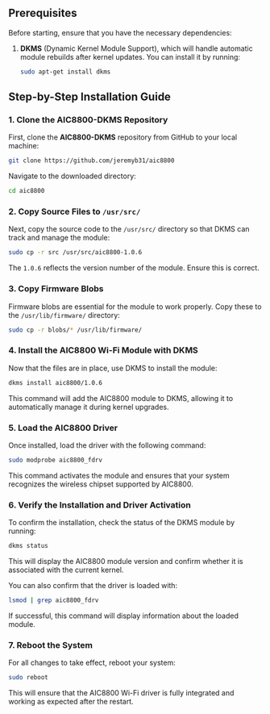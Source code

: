 ## Prerequisites

Before starting, ensure that you have the necessary dependencies:

1. **DKMS** (Dynamic Kernel Module Support), which will handle automatic module rebuilds after kernel updates. You can install it by running:

   ```bash
   sudo apt-get install dkms
   ```

## Step-by-Step Installation Guide

### 1. Clone the AIC8800-DKMS Repository

First, clone the **AIC8800-DKMS** repository from GitHub to your local machine:

```bash
git clone https://github.com/jeremyb31/aic8800
```

Navigate to the downloaded directory:

```bash
cd aic8800
```

### 2. Copy Source Files to `/usr/src/`

Next, copy the source code to the `/usr/src/` directory so that DKMS can track and manage the module:

```bash
sudo cp -r src /usr/src/aic8800-1.0.6
```

The `1.0.6` reflects the version number of the module. Ensure this is correct.

### 3. Copy Firmware Blobs

Firmware blobs are essential for the module to work properly. Copy these to the `/usr/lib/firmware/` directory:

```bash
sudo cp -r blobs/* /usr/lib/firmware/
```

### 4. Install the AIC8800 Wi-Fi Module with DKMS

Now that the files are in place, use DKMS to install the module:

```bash
dkms install aic8800/1.0.6
```

This command will add the AIC8800 module to DKMS, allowing it to automatically manage it during kernel upgrades.

### 5. Load the AIC8800 Driver

Once installed, load the driver with the following command:

```bash
sudo modprobe aic8800_fdrv
```

This command activates the module and ensures that your system recognizes the wireless chipset supported by AIC8800.

### 6. Verify the Installation and Driver Activation

To confirm the installation, check the status of the DKMS module by running:

```bash
dkms status
```

This will display the AIC8800 module version and confirm whether it is associated with the current kernel.

You can also confirm that the driver is loaded with:

```bash
lsmod | grep aic8800_fdrv
```

If successful, this command will display information about the loaded module.

### 7. Reboot the System

For all changes to take effect, reboot your system:

```bash
sudo reboot
```

This will ensure that the AIC8800 Wi-Fi driver is fully integrated and working as expected after the restart.

